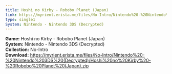 ```yaml
---
title: Hoshi no Kirby - Robobo Planet (Japan)
link: https://myrient.erista.me/files/No-Intro/Nintendo%20-%20Nintendo%203DS%20(Decrypted)/Hoshi%20no%20Kirby%20-%20Robobo%20Planet%20(Japan).zip
type: single1
System: Nintendo - Nintendo 3DS (Decrypted)
---
```

<b>Game:</b> Hoshi no Kirby - Robobo Planet (Japan)<br>
<b>System:</b> Nintendo - Nintendo 3DS (Decrypted)<br>
<b>Collection:</b> No-Intro<br>
<b>Download:</b> https://myrient.erista.me/files/No-Intro/Nintendo%20-%20Nintendo%203DS%20(Decrypted)/Hoshi%20no%20Kirby%20-%20Robobo%20Planet%20(Japan).zip